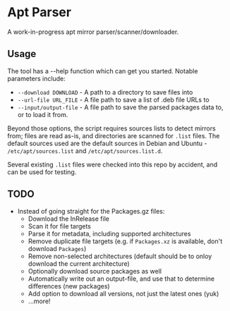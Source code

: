 # Apt Parser

A work-in-progress apt mirror parser/scanner/downloader.

## Usage

The tool has a --help function which can get you started. Notable parameters include:

* `--download DOWNLOAD` - A path to a directory to save files into
* `--url-file URL_FILE` - A file path to save a list of .deb file URLs to
* `--input/output-file` - A file path to save the parsed packages data to, or to load it from.

Beyond those options, the script requires sources lists to detect mirrors from; files are read
as-is, and directories are scanned for `.list` files. The default sources used are the default
sources in Debian and Ubuntu - `/etc/apt/sources.list` and `/etc/apt/sources.list.d`.

Several existing `.list` files were checked into this repo by accident, and can be used for testing.

## TODO

* Instead of going straight for the Packages.gz files:
  * Download the InRelease file
  * Scan it for file targets
  * Parse it for metadata, including supported architectures
  * Remove duplicate file targets (e.g. if `Packages.xz` is available, don't download `Packages`)
  * Remove non-selected architectures (default should be to onloy download the current architecture)
  * Optionally download source packages as well
  * Automatically write out an output-file, and use that to determine differences (new packages)
  * Add option to download all versions, not just the latest ones (yuk)
  * ...more!